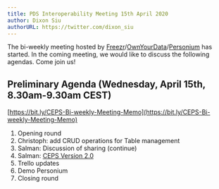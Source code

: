 ```yaml
---
title: PDS Interoperability Meeting 15th April 2020
author: Dixon Siu
authorURL: https://twitter.com/dixon_siu
---
```


The bi-weekly meeting hosted by [Freezr](http://www.freezr.info/)/[OwnYourData](https://www.ownyourdata.eu/)/[Personium](https://personium.io/) has started. In the coming meeting, we would like to discuss the following agendas. Come join us!  

## Preliminary Agenda (Wednesday, April 15th, 8.30am-9.30am CEST)  
[https://bit.ly/CEPS-Bi-weekly-Meeting-Memo](https://bit.ly/CEPS-Bi-weekly-Meeting-Memo)  

1. Opening round  
1. Christoph: add CRUD operations for Table management  
1. Salman: Discussion of sharing (continue)
1. Salman: [CEPS Version 2.0](http://bit.ly/common-endpoints-V2)  
1. Trello updates  
1. Demo Personium  
1. Closing round  
